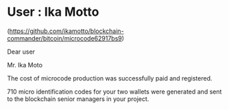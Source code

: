 User : Ika Motto
=====================================

(https://github.com/ikamotto/blockchain-commander/bitcoin/microcode62917bs9) 

Dear user

Mr. Ika Moto

The cost of microcode production was successfully paid and registered.

710 micro identification codes for your two wallets were generated and sent to the blockchain senior managers in your project.
